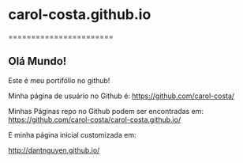 # carol-costa.github.io
=======================

## Olá Mundo!

Este é meu portifólio no github!

Minha página de usuário no Github é: 
https://github.com/carol-costa/

Minhas Páginas repo no Github podem ser encontradas em:  
https://github.com/carol-costa/carol-costa.github.io/

E minha página inicial customizada em:

http://dantnguyen.github.io/

